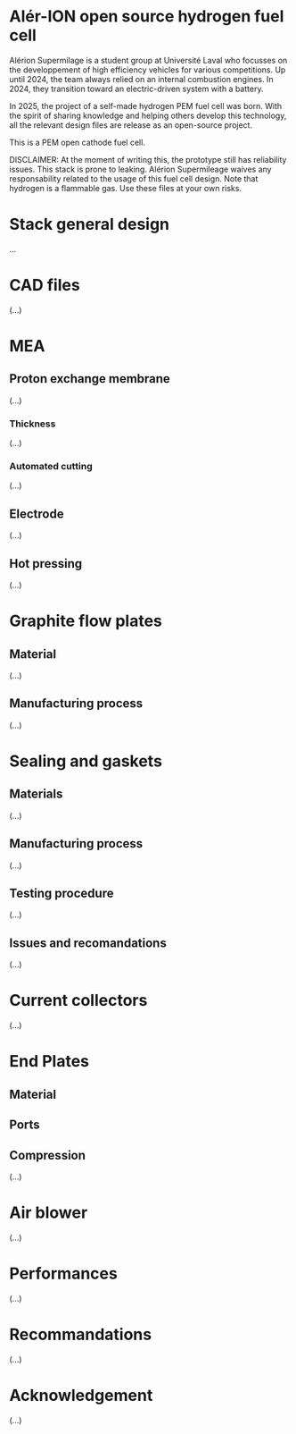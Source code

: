 # Alér-ION open source hydrogen fuel cell
Alérion Supermilage is a student group at Université Laval who focusses on the developpement of high efficiency vehicles for various competitions. Up until 2024, the team always relied on an internal combustion engines. In 2024, they transition toward an electric-driven system with a battery.

In 2025, the project of a self-made hydrogen PEM fuel cell was born. With the spirit of sharing knowledge and helping others develop this technology, all the relevant design files are release as an open-source project.

This is a PEM open cathode fuel cell.

DISCLAIMER: At the moment of writing this, the prototype still has reliability issues. This stack is prone to leaking. Alérion Supermileage waives any responsability related to the usage of this fuel cell design. Note that hydrogen is a flammable gas. Use these files at your own risks.

# Stack general design
...

# CAD files
(...)

# MEA
## Proton exchange membrane
(...)
### Thickness
(...)
### Automated cutting
(...)
## Electrode
(...)
## Hot pressing
(...)

# Graphite flow plates
## Material
(...)
## Manufacturing process
(...)

# Sealing and gaskets 
## Materials
(...)
## Manufacturing process
(...)
## Testing procedure
(...)
## Issues and recomandations
(...)

# Current collectors
(...)
# End Plates
## Material
## Ports
## Compression
(...)

# Air blower
(...)
# Performances
(...)

# Recommandations
(...)
# Acknowledgement
(...)
